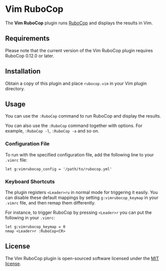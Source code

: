 # Vim RuboCop

The **Vim RuboCop** plugin runs [RuboCop](https://github.com/bbatsov/rubocop) and displays the results in Vim.

## Requirements

Please note that the current version of the Vim RuboCop plugin requires RuboCop 0.12.0 or later.

## Installation

Obtain a copy of this plugin and place `rubocop.vim` in your Vim plugin directory.

## Usage

You can use the `:RuboCop` command to run RuboCop and display the results.

You can also use the `:RuboCop` command together with options. For example, `:RuboCop -l`, `:RuboCop -a` and so on.

### Configuration File

To run with the specified configuration file, add the following line to your `.vimrc` file:

```viml
let g:vimrubocop_config = '/path/to/rubocop.yml'
```

### Keyboard Shortcuts

The plugin registers `<Leader>ru` in normal mode
for triggering it easily. You can disable these default mappings by setting
`g:vimrubocop_keymap` in your `.vimrc` file, and then remap them differently.

For instance, to trigger RuboCop by pressing `<Leader>r` you can put the following in
your `.vimrc`:

```viml
let g:vimrubocop_keymap = 0
nmap <Leader>r :RuboCop<CR>
```

## License

The Vim RuboCop plugin is open-sourced software licensed under the [MIT license](http://opensource.org/licenses/MIT).
